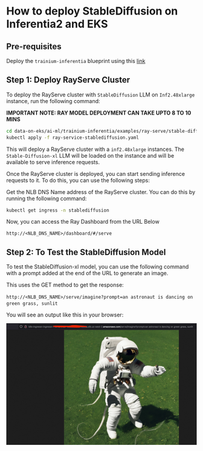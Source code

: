 # How to deploy StableDiffusion on Inferentia2 and EKS

## Pre-requisites
Deploy the `trainium-inferentia` blueprint using this [link](https://awslabs.github.io/data-on-eks/docs/blueprints/ai-ml/trainium)

## Step 1: Deploy RayServe Cluster

To deploy the RayServe cluster with `StableDiffusion` LLM on `Inf2.48xlarge` instance, run the following command:

**IMPORTANT NOTE: RAY MODEL DEPLOYMENT CAN TAKE UPTO 8 TO 10 MINS**

```bash
cd data-on-eks/ai-ml/trainium-inferentia/examples/ray-serve/stable-diffusion-inf2
kubectl apply -f ray-service-stablediffusion.yaml
```

This will deploy a RayServe cluster with a `inf2.48xlarge` instances. The `Stable-Diffusion-xl` LLM will be loaded on the instance and will be available to serve inference requests.

Once the RayServe cluster is deployed, you can start sending inference requests to it. To do this, you can use the following steps:

Get the NLB DNS Name address of the RayServe cluster. You can do this by running the following command:

```bash
kubectl get ingress -n stablediffusion
```

Now, you can access the Ray Dashboard from the URL Below

    http://<NLB_DNS_NAME>/dashboard/#/serve

## Step 2: To Test the StableDiffusion Model

To test the StableDiffusion-xl model, you can use the following command with a prompt added at the end of the URL to generate an image.

This uses the GET method to get the response:

`http://<NLB_DNS_NAME>/serve/imagine?prompt=an astronaut is dancing on green grass, sunlit`


You will see an output like this in your browser:

![generated_image](stable-diffusion-xl-prompt_3.png)

